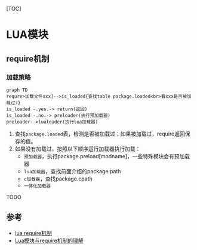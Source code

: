 [TOC]

# LUA模块



## require机制

### 加载策略

```mermaid
graph TD
requre>加载文件xxx]-->is_loaded{查找table package.loaded<br>看xxx是否被加载过?}
is_loaded -.yes.-> return(返回)
is_loaded -.no.-> preloader(执行预加载器)
preloader-->lualoader(执行lua加载器)
```

1. 查找`package.loaded`表，检测是否被加载过；如果被加载过，require返回保存的值。
2. 如果没有加载过，按照以下顺序运行加载器执行加载：
   - `预加载器`，执行package.preload[modname]，一些特殊模块会有预加载器
   - `lua加载器`，查找前面介绍的package.path
   - `c加载器`，查找package.cpath
   - `一体化加载器`

TODO

## 参考

- [lua require机制](https://blog.csdn.net/zxm342698145/article/details/80607072)
- [Lua模块与require机制的理解](https://www.jianshu.com/p/d727825816ee)

